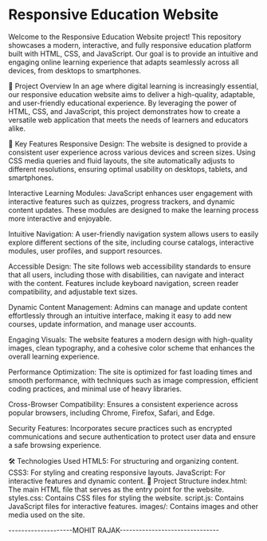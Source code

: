 # Responsive Education Website

Welcome to the Responsive Education Website project! This repository showcases a modern, interactive, and fully responsive education platform built with HTML, CSS, and JavaScript. Our goal is to provide an intuitive and engaging online learning experience that adapts seamlessly across all devices, from desktops to smartphones.

📜 Project Overview
In an age where digital learning is increasingly essential, our responsive education website aims to deliver a high-quality, adaptable, and user-friendly educational experience. By leveraging the power of HTML, CSS, and JavaScript, this project demonstrates how to create a versatile web application that meets the needs of learners and educators alike.

🚀 Key Features
Responsive Design: The website is designed to provide a consistent user experience across various devices and screen sizes. Using CSS media queries and fluid layouts, the site automatically adjusts to different resolutions, ensuring optimal usability on desktops, tablets, and smartphones.

Interactive Learning Modules: JavaScript enhances user engagement with interactive features such as quizzes, progress trackers, and dynamic content updates. These modules are designed to make the learning process more interactive and enjoyable.

Intuitive Navigation: A user-friendly navigation system allows users to easily explore different sections of the site, including course catalogs, interactive modules, user profiles, and support resources.

Accessible Design: The site follows web accessibility standards to ensure that all users, including those with disabilities, can navigate and interact with the content. Features include keyboard navigation, screen reader compatibility, and adjustable text sizes.

Dynamic Content Management: Admins can manage and update content effortlessly through an intuitive interface, making it easy to add new courses, update information, and manage user accounts.

Engaging Visuals: The website features a modern design with high-quality images, clean typography, and a cohesive color scheme that enhances the overall learning experience.

Performance Optimization: The site is optimized for fast loading times and smooth performance, with techniques such as image compression, efficient coding practices, and minimal use of heavy libraries.

Cross-Browser Compatibility: Ensures a consistent experience across popular browsers, including Chrome, Firefox, Safari, and Edge.

Security Features: Incorporates secure practices such as encrypted communications and secure authentication to protect user data and ensure a safe browsing experience.

🛠️ Technologies Used
HTML5: For structuring and organizing content.
CSS3: For styling and creating responsive layouts.
JavaScript: For interactive features and dynamic content.
📂 Project Structure
index.html: The main HTML file that serves as the entry point for the website.
styles.css: Contains CSS files for styling the website.
script.js: Contains JavaScript files for interactive features.
images/: Contains images and other media used on the site.

--------------------MOHIT RAJAK-------------------------------
